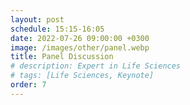 ```yaml
---
layout: post
schedule: 15:15-16:05
date: 2022-07-26 09:00:00 +0300
image: /images/other/panel.webp
title: Panel Discussion
# description: Expert in Life Sciences
# tags: [Life Sciences, Keynote]
order: 7
---
```


<!-- ## Talk Title -->
<!-- Talk abstract -->
